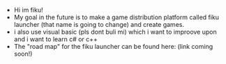 - Hi im fiku!
- My goal in the future is to make a game distribution platform called fiku launcher (that name is going to change) and create games.
- i also use visual basic (pls dont buli mi) which i want to improove upon and i want to learn c# or c++
- The "road map" for the fiku launcher can be found here: (link coming soon!)


<!---
FikuSystems/FikuSystems is a ✨ special ✨ repository because its `README.md` (this file) appears on your GitHub profile.
You can click the Preview link to take a look at your changes.
--->
